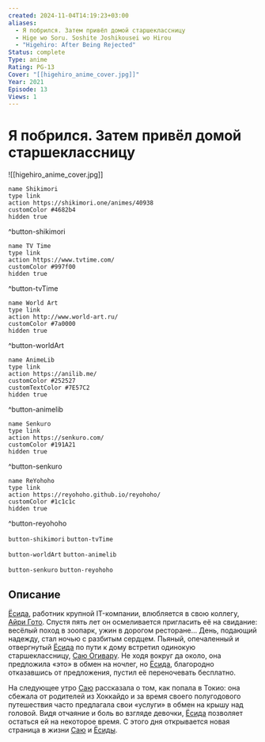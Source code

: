 ```yaml
---
created: 2024-11-04T14:19:23+03:00
aliases:
  - Я побрился. Затем привёл домой старшеклассницу
  - Hige wo Soru. Soshite Joshikousei wo Hirou
  - "Higehiro: After Being Rejected"
Status: complete
Type: anime
Rating: PG-13
Cover: "[[higehiro_anime_cover.jpg]]"
Year: 2021
Episode: 13
Views: 1
---
```


# Я побрился. Затем привёл домой старшеклассницу

![[higehiro_anime_cover.jpg]]

```button
name Shikimori
type link
action https://shikimori.one/animes/40938
customColor #4682b4
hidden true
```
^button-shikimori

```button
name TV Time
type link
action https://www.tvtime.com/
customColor #997f00
hidden true
```
^button-tvTime

```button
name World Art
type link
action http://www.world-art.ru/
customColor #7a0000
hidden true
```
^button-worldArt

```button
name AnimeLib
type link
action https://anilib.me/
customColor #252527
customTextColor #7E57C2
hidden true
```
^button-animelib

```button
name Senkuro
type link
action https://senkuro.com/
customColor #191A21
hidden true
```
^button-senkuro

```button
name ReYohoho
type link
action https://reyohoho.github.io/reyohoho/
customColor #1c1c1c
hidden true
```
^button-reyohoho

`button-shikimori` `button-tvTime`

`button-worldArt` `button-animelib`

`button-senkuro` `button-reyohoho`

## Описание

[Ёсида](https://shikimori.one/characters/181335-yoshida), работник крупной IT-компании, влюбляется в свою коллегу, [Айри Гото](https://shikimori.one/characters/170261-airi-gotou). Спустя пять лет он осмеливается пригласить её на свидание: весёлый поход в зоопарк, ужин в дорогом ресторане... День, подающий надежду, стал ночью с разбитым сердцем. Пьяный, опечаленный и отвергнутый [Ёсида](https://shikimori.one/characters/181335-yoshida) по пути к дому встретил одинокую старшеклассницу, [Саю Огивару](https://shikimori.one/characters/181333-sayu-ogiwara). Не ходя вокруг да около, она предложила «это» в обмен на ночлег, но [Ёсида](https://shikimori.one/characters/181335-yoshida), благородно отказавшись от предложения, пустил её переночевать бесплатно.

На следующее утро [Саю](https://shikimori.one/characters/181333-sayu-ogiwara) рассказала о том, как попала в Токио: она сбежала от родителей из Хоккайдо и за время своего полугодового путешествия часто предлагала свои «услуги» в обмен на крышу над головой. Видя отчаяние и боль во взгляде девочки, [Ёсида](https://shikimori.one/characters/181335-yoshida) позволяет остаться ей на некоторое время. С этого дня открывается новая страница в жизни [Саю](https://shikimori.one/characters/181333-sayu-ogiwara) и [Ёсиды](https://shikimori.one/characters/181335-yoshida).
